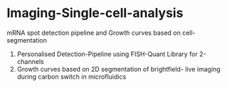 # Imaging-Single-cell-analysis
mRNA spot detection pipeline and Growth curves based on cell-segmentation 

1. Personalised Detection-Pipeline using FISH-Quant Library for 2-channels
2. Growth curves based on 2D segmentation of brightfield- live imaging during carbon switch in microfluidics
